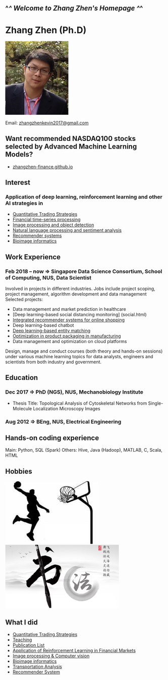 ## ^_^ Welcome to Zhang Zhen's Homepage ^_^

# Zhang Zhen (Ph.D)

<img src="zz_icon.JPG" alt="drawing" width="200"/>

Email: zhangzhenkevin2017@gmail.com

## Want recommended NASDAQ100 stocks selected by Advanced Machine Learning Models?
* [zhangzhen-finance.github.io](https://zhangzhen-finance.github.io)


## Interest
### Application of deep learning, reinforcement learning and other AI strategies in
* [Quantitative Trading Strategies](quant.html)
* [Financial time-series processing](finance.html)
* [Image processing and object detection](social.html)
* [Natural language processing and sentiment analysis](https://zhangzhen-finance.github.io)
* [Recommender systems](recommend.pdf)
* [Bioimage informatics](bio.html)



## Work Experience
### Feb 2018 – now => Singapore Data Science Consortium, School of Computing, NUS, Data Scientist 
Involved in projects in different industries. Jobs include project scoping, project management, algorithm development and data management
Selected projects:
* Data management and market prediction in healthcare
* [Deep learning-based social distancing monitoring] (social.html)
* [Integrated recommender systems for online shopping](recommend.pdf)
* Deep learning-based chatbot
* [Deep learning-based entity matching](matcher.pdf)
* [Optimization in product packaging in manufacturing](binpacking.gif)
* Data management and optimization on cloud platforms

Design, manage and conduct courses (both theory and hands-on sessions) under various machine learning topics for data analysts, engineers and scientists from both industry and government.



## Education
### Dec 2017 => PhD (NGS), NUS, Mechanobiology Institute  
* Thesis Title: Topological Analysis of Cytoskeletal Networks from Single-Molecule Localization Microscopy Images

### Aug 2012 => BEng, NUS, Electrical Engineering


## Hands-on coding experience 
Main: Python, SQL (Spark)
Others: Hive, Java (Hadoop), MATLAB, C, Scala, HTML

## Hobbies
<img src="1.jpg" alt="drawing" height="200"/><img src="2.jpg" alt="drawing" height="200"/>


## What I did
* [Quantitative Trading Strategies](quant.html)
* [Teaching](teaching.html)
* [Publication List](pub_list.html)
* [Application of Reinforcement Learning in Financial Markets](finance.html)
* [Image processing & Computer vision](social.html)
* [Bioimage informatics](bio.html)
* [Transportation Analysis](transport.pdf)
* [Recommender System](recommend.pdf)
